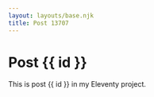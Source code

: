 ```yaml
---
layout: layouts/base.njk
title: Post 13707
---
```


# Post {{ id }}

This is post {{ id }} in my Eleventy project.
